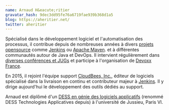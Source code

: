 ```yaml
---
name: Arnaud H&eacute;ritier
gravatar_hash: 9dec3dd95fe76a6719fae939b368d1a5
blog: https://aheritier.net/
twitter: aheritier
---
```


Spécialisé dans le développement logiciel et l'automatisation des processus, il contribue depuis de nombreuses années à divers [projets opensource](https://www.ohloh.net/accounts/aheritier) comme [Jenkins](http://jenkins-ci.org) ou [Apache Maven](http://maven.apache.org). et à différentes communautés autour de Java et DevOps. Il intervient régulièrement dans [diverses conférences et JUGs](http://www.aheritier.net/a-propos/) et participe à l'organisation de [Devoxx France](http://www.devoxx.fr).

En 2015, il rejoint l'équipe support [CloudBees, Inc.](http://www.cloudbees.com), éditeur de logiciels spécialisé dans la livraison en continu et contributeur majeur à [Jenkins](http://jenkins-ci.org). Il y dirige aujourd'hui le développement des outils dédiés au support.

Arnaud est diplômé d'un [DESS en génie des logiciels applicatifs](http://ta-stl.infop6.jussieu.fr/) (renommé DESS Technologies Applicatives depuis) à l'université de Jussieu, Paris VI.
